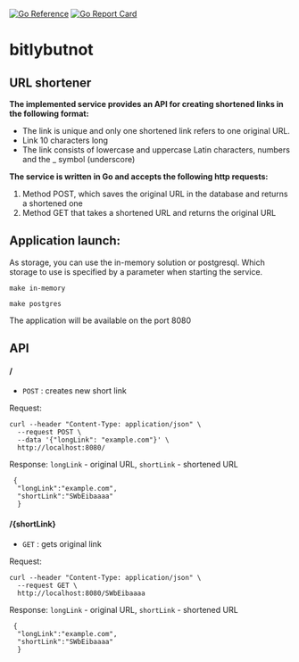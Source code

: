 [![Go Reference](https://pkg.go.dev/badge/github.com/ineverbee/bitlybutnot.svg)](https://pkg.go.dev/github.com/ineverbee/bitlybutnot) [![Go Report Card](https://goreportcard.com/report/github.com/ineverbee/bitlybutnot?style=flat-square)](https://goreportcard.com/report/github.com/ineverbee/bitlybutnot)
# bitlybutnot

## URL shortener

**The implemented service provides an API for creating shortened links in the following format:**
- The link is unique and only one shortened link refers to one original URL.
- Link 10 characters long
- The link consists of lowercase and uppercase Latin characters, numbers and the _ symbol (underscore)

**The service is written in Go and accepts the following http requests:**
1. Method POST, which saves the original URL in the database and returns a shortened one
2. Method GET that takes a shortened URL and returns the original URL

## Application launch:

As storage, you can use the in-memory solution or postgresql. Which storage to use is specified by a parameter when starting the service.
```
make in-memory
```

```
make postgres
```
The application will be available on the port 8080

## API

#### /
* `POST` : creates new short link

Request:
```
curl --header "Content-Type: application/json" \
  --request POST \
  --data '{"longLink": "example.com"}' \
  http://localhost:8080/
```
Response: `longLink` - original URL, `shortLink` - shortened URL
```
 {
  "longLink":"example.com",
  "shortLink":"SWbEibaaaa"
  }
```

#### /{shortLink}
* `GET` : gets original link

Request:
```
curl --header "Content-Type: application/json" \
  --request GET \
  http://localhost:8080/SWbEibaaaa
```
Response: `longLink` - original URL, `shortLink` - shortened URL
```
 {
  "longLink":"example.com",
  "shortLink":"SWbEibaaaa"
  }
```
